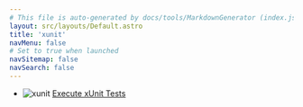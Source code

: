 ```yaml
---
# This file is auto-generated by docs/tools/MarkdownGenerator (index.js)
layout: src/layouts/Default.astro
title: 'xunit'
navMenu: false
# Set to true when launched
navSitemap: false
navSearch: false
---
```


<ul>

<li>

![xunit](https://i.octopus.com/library/step-templates/xunit.png) [Execute xUnit Tests](/integrations/xunit/execute-xunit-tests)

</li>
        
</ul>
